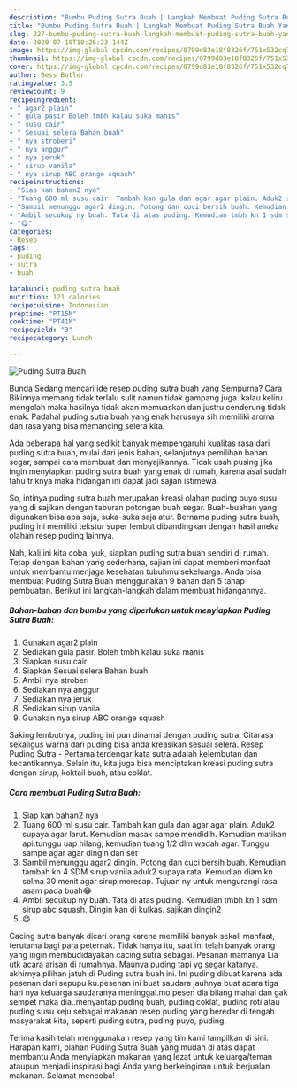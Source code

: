 ```yaml
---
description: "Bumbu Puding Sutra Buah | Langkah Membuat Puding Sutra Buah Yang Lezat"
title: "Bumbu Puding Sutra Buah | Langkah Membuat Puding Sutra Buah Yang Lezat"
slug: 227-bumbu-puding-sutra-buah-langkah-membuat-puding-sutra-buah-yang-lezat
date: 2020-07-10T10:26:23.144Z
image: https://img-global.cpcdn.com/recipes/0799d83e18f8326f/751x532cq70/puding-sutra-buah-foto-resep-utama.jpg
thumbnail: https://img-global.cpcdn.com/recipes/0799d83e18f8326f/751x532cq70/puding-sutra-buah-foto-resep-utama.jpg
cover: https://img-global.cpcdn.com/recipes/0799d83e18f8326f/751x532cq70/puding-sutra-buah-foto-resep-utama.jpg
author: Bess Butler
ratingvalue: 3.5
reviewcount: 9
recipeingredient:
- " agar2 plain"
- " gula pasir Boleh tmbh kalau suka manis"
- " susu cair"
- " Sesuai selera Bahan buah"
- " nya stroberi"
- " nya anggur"
- " nya jeruk"
- " sirup vanila"
- " nya sirup ABC orange squash"
recipeinstructions:
- "Siap kan bahan2 nya"
- "Tuang 600 ml susu cair. Tambah kan gula dan agar agar plain. Aduk2 supaya agar larut. Kemudian masak sampe mendidih. Kemudian matikan api.tunggu uap hilang, kemudian tuang 1/2 dlm wadah agar. Tunggu sampe agar agar dingin dan set"
- "Sambil menunggu agar2 dingin. Potong dan cuci bersih buah. Kemudian tambah kn 4 SDM sirup vanila aduk2 supaya rata. Kemudian diam kn selma 30 menit agar sirup meresap. Tujuan ny untuk mengurangi rasa asam pada buah😂"
- "Ambil secukup ny buah. Tata di atas puding. Kemudian tmbh kn 1 sdm sirup abc squash. Dingin kan di kulkas. sajikan dingin2"
- "😋"
categories:
- Resep
tags:
- puding
- sutra
- buah

katakunci: puding sutra buah 
nutrition: 121 calories
recipecuisine: Indonesian
preptime: "PT15M"
cooktime: "PT41M"
recipeyield: "3"
recipecategory: Lunch

---
```



![Puding Sutra Buah](https://img-global.cpcdn.com/recipes/0799d83e18f8326f/751x532cq70/puding-sutra-buah-foto-resep-utama.jpg)

Bunda Sedang mencari ide resep puding sutra buah yang Sempurna? Cara Bikinnya memang tidak terlalu sulit namun tidak gampang juga. kalau keliru mengolah maka hasilnya tidak akan memuaskan dan justru cenderung tidak enak. Padahal puding sutra buah yang enak harusnya sih memiliki aroma dan rasa yang bisa memancing selera kita.

Ada beberapa hal yang sedikit banyak mempengaruhi kualitas rasa dari puding sutra buah, mulai dari jenis bahan, selanjutnya pemilihan bahan segar, sampai cara membuat dan menyajikannya. Tidak usah pusing jika ingin menyiapkan puding sutra buah yang enak di rumah, karena asal sudah tahu triknya maka hidangan ini dapat jadi sajian istimewa.

So, intinya puding sutra buah merupakan kreasi olahan puding puyo susu yang di sajikan dengan taburan potongan buah segar. Buah-buahan yang digunakan bisa apa saja, suka-suka saja atur. Bernama puding sutra buah, puding ini memiliki tekstur super lembut dibandingkan dengan hasil aneka olahan resep puding lainnya.


Nah, kali ini kita coba, yuk, siapkan puding sutra buah sendiri di rumah. Tetap dengan bahan yang sederhana, sajian ini dapat memberi manfaat untuk membantu menjaga kesehatan tubuhmu sekeluarga. Anda bisa membuat Puding Sutra Buah menggunakan 9 bahan dan 5 tahap pembuatan. Berikut ini langkah-langkah dalam membuat hidangannya.

<!--inarticleads1-->

##### Bahan-bahan dan bumbu yang diperlukan untuk menyiapkan Puding Sutra Buah:

1. Gunakan  agar2 plain
1. Sediakan  gula pasir. Boleh tmbh kalau suka manis
1. Siapkan  susu cair
1. Siapkan  Sesuai selera Bahan buah
1. Ambil  nya stroberi
1. Sediakan  nya anggur
1. Sediakan  nya jeruk
1. Sediakan  sirup vanila
1. Gunakan  nya sirup ABC orange squash


Saking lembutnya, puding ini pun dinamai dengan puding sutra. Citarasa sekaligus warna dari puding bisa anda kreasikan sesuai selera. Resep Puding Sutra - Pertama terdengar kata sutra adalah kelembutan dan kecantikannya. Selain itu, kita juga bisa menciptakan kreasi puding sutra dengan sirup, koktail buah, atau coklat. 

<!--inarticleads2-->

##### Cara membuat Puding Sutra Buah:

1. Siap kan bahan2 nya
1. Tuang 600 ml susu cair. Tambah kan gula dan agar agar plain. Aduk2 supaya agar larut. Kemudian masak sampe mendidih. Kemudian matikan api.tunggu uap hilang, kemudian tuang 1/2 dlm wadah agar. Tunggu sampe agar agar dingin dan set
1. Sambil menunggu agar2 dingin. Potong dan cuci bersih buah. Kemudian tambah kn 4 SDM sirup vanila aduk2 supaya rata. Kemudian diam kn selma 30 menit agar sirup meresap. Tujuan ny untuk mengurangi rasa asam pada buah😂
1. Ambil secukup ny buah. Tata di atas puding. Kemudian tmbh kn 1 sdm sirup abc squash. Dingin kan di kulkas. sajikan dingin2
1. 😋


Cacing sutra banyak dicari orang karena memiliki banyak sekali manfaat, terutama bagi para peternak. Tidak hanya itu, saat ini telah banyak orang yang ingin membudidayakan cacing sutra sebagai. Pesanan mamanya Lia utk acara arisan di rumahnya. Maunya puding tapi yg segar katanya. akhirnya pilihan jatuh di Puding sutra buah ini. Ini puding dibuat karena ada pesenan dari sepupu ku.pesenan ini buat saudara jauhnya buat acara tiga hari nya keluarga saudaranya meninggal.mo pesen dia bilang mahal dan gak sempet maka dia..menyantap puding buah, puding coklat, puding roti atau puding susu keju sebagai makanan resep puding yang beredar di tengah masyarakat kita, seperti puding sutra, puding puyo, puding. 

Terima kasih telah menggunakan resep yang tim kami tampilkan di sini. Harapan kami, olahan Puding Sutra Buah yang mudah di atas dapat membantu Anda menyiapkan makanan yang lezat untuk keluarga/teman ataupun menjadi inspirasi bagi Anda yang berkeinginan untuk berjualan makanan. Selamat mencoba!
